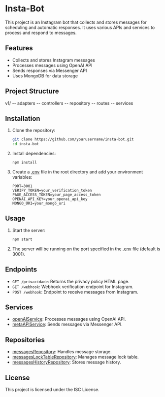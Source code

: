 # Insta-Bot

This project is an Instagram bot that collects and stores messages for scheduling and automatic responses. It uses various APIs and services to process and respond to messages.

## Features

- Collects and stores Instagram messages
- Processes messages using OpenAI API
- Sends responses via Messenger API
- Uses MongoDB for data storage

## Project Structure
v1/
    -- adapters
    -- controllers
    -- repository
    -- routes
    -- services


## Installation

1. Clone the repository:
    ```sh
    git clone https://github.com/yourusername/insta-bot.git
    cd insta-bot
    ```

2. Install dependencies:
    ```sh
    npm install
    ```

3. Create a [.env](http://_vscodecontentref_/14) file in the root directory and add your environment variables:
    ```env
    PORT=3001
    VERIFY_TOKEN=your_verification_token
    PAGE_ACCESS_TOKEN=your_page_access_token
    OPENAI_API_KEY=your_openai_api_key
    MONGO_URI=your_mongo_uri
    ```

## Usage

1. Start the server:
    ```sh
    npm start
    ```

2. The server will be running on the port specified in the [.env](http://_vscodecontentref_/15) file (default is 3001).

## Endpoints

- `GET /privacidade`: Returns the privacy policy HTML page.
- `GET /webhook`: Webhook verification endpoint for Instagram.
- `POST /webhook`: Endpoint to receive messages from Instagram.

## Services

- [openAIService](http://_vscodecontentref_/16): Processes messages using OpenAI API.
- [metaAPIService](http://_vscodecontentref_/17): Sends messages via Messenger API.

## Repositories

- [messagesRepository](http://_vscodecontentref_/18): Handles message storage.
- [messagesLockTableRepository](http://_vscodecontentref_/19): Manages message lock table.
- [messagesHistoryRepository](http://_vscodecontentref_/20): Stores message history.

## License

This project is licensed under the ISC License.
